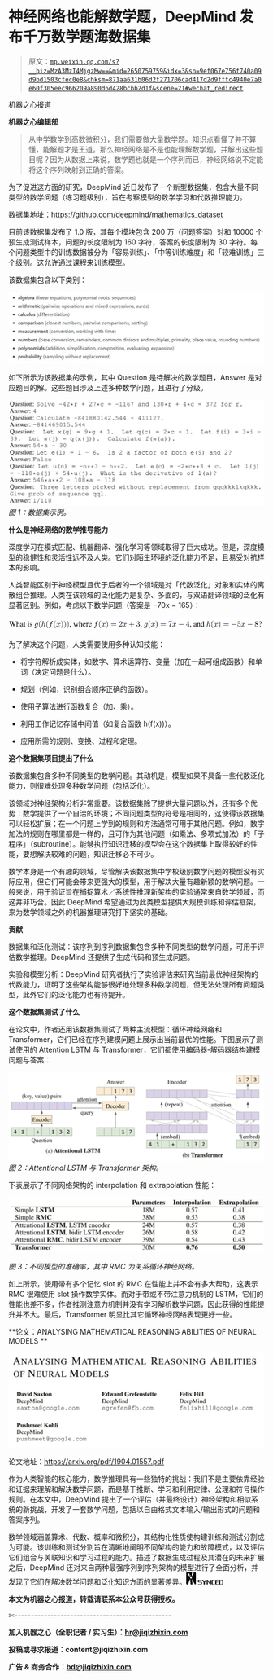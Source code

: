 # 神经网络也能解数学题，DeepMind 发布千万数学题海数据集

> 原文：[`mp.weixin.qq.com/s?__biz=MzA3MzI4MjgzMw==&mid=2650759759&idx=3&sn=9ef067e756f740a09d9bd1503cfec0e8&chksm=871aa631b06d2f271706cad417d2d9fffc4940e7a0e60f305eec966209a890d6d428bcbb2d1f&scene=21#wechat_redirect`](http://mp.weixin.qq.com/s?__biz=MzA3MzI4MjgzMw==&mid=2650759759&idx=3&sn=9ef067e756f740a09d9bd1503cfec0e8&chksm=871aa631b06d2f271706cad417d2d9fffc4940e7a0e60f305eec966209a890d6d428bcbb2d1f&scene=21#wechat_redirect)

机器之心报道

**机器之心编辑部**

> 从中学数学到高数微积分，我们需要做大量数学题。知识点看懂了并不算懂，能解题才是王道。那么神经网络是不是也能理解数学题，并解出这些题目呢？因为从数据上来说，数学题也就是一个序列而已，神经网络说不定能将这个序列映射到正确的答案。

为了促进这方面的研究，DeepMind 近日发布了一个新型数据集，包含大量不同类型的数学问题（练习题级别），旨在考察模型的数学学习和代数推理能力。

数据集地址：https://github.com/deepmind/mathematics_dataset

目前该数据集发布了 1.0 版，其每个模块包含 200 万（问题答案）对和 10000 个预生成测试样本，问题的长度限制为 160 字符，答案的长度限制为 30 字符。每个问题类型中的训练数据被分为「容易训练」、「中等训练难度」和「较难训练」三个级别。这允许通过课程来训练模型。

该数据集包含以下类别：

![](img/f0ff8234b2b1f9248ec863e650d58460.jpg)

如下所示为该数据集的示例，其中 Question 是待解决的数学题目，Answer 是对应题目的解。这些题目涉及上述多种数学问题，且进行了分级。

![](img/6f56f6e0cf749822434642b512607d2f.jpg)*图 1：数据集示例。* 

**什么是神经网络的数学推导能力**

深度学习在模式匹配、机器翻译、强化学习等领域取得了巨大成功。但是，深度模型的稳健性和灵活性远不及人类。它们对陌生环境的泛化能力不足，且易受对抗样本的影响。

人类智能区别于神经模型且优于后者的一个领域是对「代数泛化」对象和实体的离散组合推理。人类在该领域的泛化能力是复杂、多面的，与双语翻译领域的泛化有显著区别。例如，考虑以下数学问题（答案是 −70x − 165）：

![](img/0ff1a00a21a9239114a77c04bcaaea97.jpg)

为了解决这个问题，人类需要使用多种认知技能：

*   将字符解析成实体，如数字、算术运算符、变量（加在一起可组成函数）和单词（决定问题是什么）。

*   规划（例如，识别组合顺序正确的函数）。

*   使用子算法进行函数复合（加、乘）。

*   利用工作记忆存储中间值（如复合函数 h(f(x))）。

*   应用所需的规则、变换、过程和定理。

**这个数据集项目提出了什么**

该数据集包含多种不同类型的数学问题。其动机是，模型如果不具备一些代数泛化能力，则很难处理多种数学问题（包括泛化）。

该领域对神经架构分析非常重要。该数据集除了提供大量问题以外，还有多个优势：数学提供了一个自洽的环境；不同问题类型的符号是相同的，这使得该数据集可以轻松扩展；在一个问题上学到的规则和方法通常可用于其他问题。例如，数字加法的规则在哪里都是一样的，且可作为其他问题（如乘法、多项式加法）的「子程序」（subroutine）。能够执行知识迁移的模型会在这个数据集上取得较好的性能，要想解决较难的问题，知识迁移必不可少。

数学本身是一个有趣的领域，尽管解决该数据集中学校级别数学问题的模型没有实际应用，但它们可能会带来更强大的模型，用于解决大量有趣新颖的数学问题。一般来说，用于验证旨在捕捉算术／系统性推理新架构的实验通常来自数学领域，而这并非巧合。因此 DeepMind 希望通过为此类模型提供大规模训练和评估框架，来为数学领域之外的机器推理研究打下坚实的基础。

**贡献**

数据集和泛化测试：该序列到序列数据集包含多种不同类型的数学问题，可用于评估数学推理。DeepMind 还提供了生成代码和预生成问题。

实验和模型分析：DeepMind 研究者执行了实验评估来研究当前最优神经架构的代数能力，证明了这些架构能够很好地处理多种数学问题，但无法处理所有问题类型，此外它们的泛化能力也有待提升。

**这个数据集测试了什么**

在论文中，作者还用该数据集测试了两种主流模型：循环神经网络和 Transformer，它们已经在序列建模问题上展示出当前最优的性能。下图展示了测试使用的 Attention LSTM 与 Transformer，它们都使用编码器-解码器结构建模问题与答案：

![](img/28be8871450df06f296b871ec8e28440.jpg)*图 2：Attentional LSTM 与 Transformer 架构。*

下表展示了不同网络架构的 interpolation 和 extrapolation 性能：

![](img/9cc10dffebae4d36b03db9fd5842a9fd.jpg)

*图 3：不同模型的准确率，其中 RMC 为关系循环神经网络。*

如上所示，使用带有多个记忆 slot 的 RMC 在性能上并不会有多大帮助，这表示 RMC 很难使用 slot 操作数学实体。而对于带或不带注意力机制的 LSTM，它们的性能也差不多，作者推测注意力机制并没有学习解析数学问题，因此获得的性能提升并不大。最后，Transformer 明显比其它循环神经网络表现更好一些。

**论文：ANALYSING MATHEMATICAL REASONING ABILITIES OF NEURAL MODELS **

![](img/29ab5bcd4324de8b66b6d3005405d9ac.jpg)

论文地址：https://arxiv.org/pdf/1904.01557.pdf

作为人类智能的核心能力，数学推理具有一些独特的挑战：我们不是主要依靠经验和证据来理解和解决数学问题，而是基于推断、学习和利用定律、公理和符号操作规则。在本文中，DeepMind 提出了一个评估（并最终设计）神经架构和相似系统的新挑战，开发了一套数学问题，包括以自由格式文本输入/输出形式的问题和答案序列。

数学领域涵盖算术、代数、概率和微积分，其结构化性质使构建训练和测试分割成为可能。该训练和测试分割旨在清晰地阐明不同架构的能力和故障模式，以及评估它们组合与关联知识和学习过程的能力。描述了数据生成过程及其潜在的未来扩展之后，DeepMind 还对来自两种最强序列到序列架构的模型进行了全面分析，并发现了它们在解决数学问题和泛化知识方面的显著差异。*![](img/98db554c57db91144fde9866558fb8c3.jpg)*

****本文为机器之心报道，**转载请联系本公众号获得授权****。**

✄------------------------------------------------

**加入机器之心（全职记者 / 实习生）：hr@jiqizhixin.com**

**投稿或寻求报道：**content**@jiqizhixin.com**

**广告 & 商务合作：bd@jiqizhixin.com**